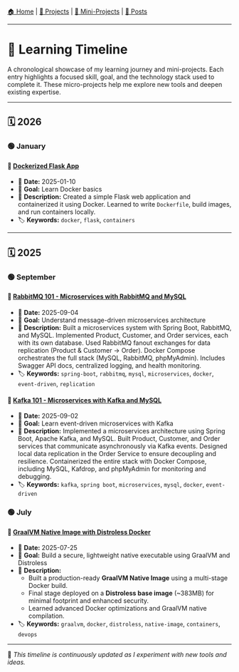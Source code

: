 
[🏠 Home](./index.md) | 
[🧩 Projects](./projects.md) | 
[🧪 Mini-Projects](./mini-projects.md) | 
[📰 Posts](./posts.md)

---

# 📅 Learning Timeline  

A chronological showcase of my learning journey and mini-projects. Each entry highlights a focused skill, goal, and the technology stack used to complete it. These micro-projects help me explore new tools and deepen existing expertise.

---

## 🗓️ 2026

### 🟢 January  

#### 🧠 [Dockerized Flask App](https://github.com/yourusername/project-title)
- 📅 **Date:** 2025-01-10  
- 🥅 **Goal:** Learn Docker basics  
- 📝 **Description:** Created a simple Flask web application and containerized it using Docker. Learned to write `Dockerfile`, build images, and run containers locally.  
- 🏷️ **Keywords:** `docker`, `flask`, `containers`

---

## 🗓️ 2025

### 🟢 September  

#### 🧠 [RabbitMQ 101 - Microservices with RabbitMQ and MySQL](https://github.com/abbassizied/rabbitmq-101)
- 📅 **Date:** 2025-09-04  
- 🥅 **Goal:** Understand message-driven microservices architecture  
- 📝 **Description:** Built a microservices system with Spring Boot, RabbitMQ, and MySQL. Implemented Product, Customer, and Order services, each with its own database. Used RabbitMQ fanout exchanges for data replication (Product & Customer → Order). Docker Compose orchestrates the full stack (MySQL, RabbitMQ, phpMyAdmin). Includes Swagger API docs, centralized logging, and health monitoring.  
- 🏷️ **Keywords:** `spring-boot`, `rabbitmq`, `mysql`, `microservices`, `docker`, `event-driven`, `replication`

#### 🧠 [Kafka 101 - Microservices with Kafka and MySQL](https://github.com/abbassizied/kafka-101)
- 📅 **Date:** 2025-09-02
- 🥅 **Goal:** Learn event-driven microservices with Kafka
- 📝 **Description:** Implemented a microservices architecture using Spring Boot, Apache Kafka, and MySQL. Built Product, Customer, and Order services that communicate asynchronously via Kafka events. Designed local data replication in the Order Service to ensure decoupling and resilience. Containerized the entire stack with Docker Compose, including MySQL, Kafdrop, and phpMyAdmin for monitoring and debugging.
- 🏷️ **Keywords:** `kafka`, `spring boot`, `microservices`, `mysql`, `docker`, `event-driven`

### 🟢 July  

#### 🧠 **[GraalVM Native Image with Distroless Docker](https://github.com/abbassizied/spring-boot-native-graalvm)**  
- 📅 **Date:** 2025-07-25  
- 🥅 **Goal:** Build a secure, lightweight native executable using GraalVM and Distroless  
- 📝 **Description:**  
  - Built a production-ready **GraalVM Native Image** using a multi-stage Docker build.  
  - Final stage deployed on a **Distroless base image** (~383MB) for minimal footprint and enhanced security.  
  - Learned advanced Docker optimizations and GraalVM native compilation.  
- 🏷️ **Keywords:** `graalvm`, `docker`, `distroless`, `native-image`, `containers`, `devops`

---

🧩 *This timeline is continuously updated as I experiment with new tools and ideas.*
